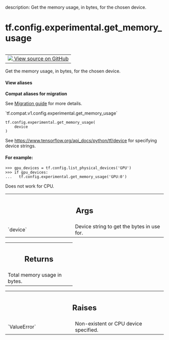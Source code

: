 description: Get the memory usage, in bytes, for the chosen device.

<div itemscope itemtype="http://developers.google.com/ReferenceObject">
<meta itemprop="name" content="tf.config.experimental.get_memory_usage" />
<meta itemprop="path" content="Stable" />
</div>

# tf.config.experimental.get_memory_usage

<!-- Insert buttons and diff -->

<table class="tfo-notebook-buttons tfo-api nocontent" align="left">
<td>
  <a target="_blank" href="https://github.com/tensorflow/tensorflow/blob/r2.4/tensorflow/python/framework/config.py#L513-L537">
    <img src="https://www.tensorflow.org/images/GitHub-Mark-32px.png" />
    View source on GitHub
  </a>
</td>
</table>



Get the memory usage, in bytes, for the chosen device.

<section class="expandable">
  <h4 class="showalways">View aliases</h4>
  <p>
<b>Compat aliases for migration</b>
<p>See
<a href="https://www.tensorflow.org/guide/migrate">Migration guide</a> for
more details.</p>
<p>`tf.compat.v1.config.experimental.get_memory_usage`</p>
</p>
</section>

<pre class="devsite-click-to-copy prettyprint lang-py tfo-signature-link">
<code>tf.config.experimental.get_memory_usage(
    device
)
</code></pre>



<!-- Placeholder for "Used in" -->

See https://www.tensorflow.org/api_docs/python/tf/device for specifying device
strings.

#### For example:



```
>>> gpu_devices = tf.config.list_physical_devices('GPU')
>>> if gpu_devices:
...   tf.config.experimental.get_memory_usage('GPU:0')
```

Does not work for CPU.

<!-- Tabular view -->
 <table class="responsive fixed orange">
<colgroup><col width="214px"><col></colgroup>
<tr><th colspan="2"><h2 class="add-link">Args</h2></th></tr>

<tr>
<td>
`device`
</td>
<td>
Device string to get the bytes in use for.
</td>
</tr>
</table>



<!-- Tabular view -->
 <table class="responsive fixed orange">
<colgroup><col width="214px"><col></colgroup>
<tr><th colspan="2"><h2 class="add-link">Returns</h2></th></tr>
<tr class="alt">
<td colspan="2">
Total memory usage in bytes.
</td>
</tr>

</table>



<!-- Tabular view -->
 <table class="responsive fixed orange">
<colgroup><col width="214px"><col></colgroup>
<tr><th colspan="2"><h2 class="add-link">Raises</h2></th></tr>

<tr>
<td>
`ValueError`
</td>
<td>
Non-existent or CPU device specified.
</td>
</tr>
</table>

